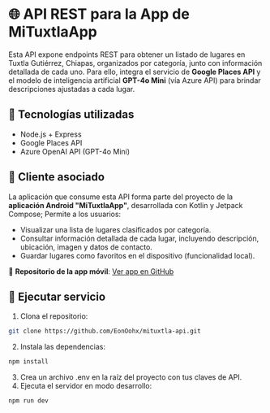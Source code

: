 # 🌐 API REST para la App de MiTuxtlaApp

Esta API expone endpoints REST para obtener un listado de lugares en Tuxtla Gutiérrez, Chiapas, organizados por categoría, junto con información detallada de cada uno. Para ello, integra el servicio de **Google Places API** y el modelo de inteligencia artificial **GPT-4o Mini** (vía Azure API) para brindar descripciones ajustadas a cada lugar.

## 🔧 Tecnologías utilizadas
- Node.js + Express
- Google Places API
- Azure OpenAI API (GPT-4o Mini)

## 📱 Cliente asociado

La aplicación que consume esta API forma parte del proyecto de la **aplicación Android "MiTuxtlaApp"**, desarrollada con Kotlin y Jetpack Compose; Permite a los usuarios:

- Visualizar una lista de lugares clasificados por categoría.
- Consultar información detallada de cada lugar, incluyendo descripción, ubicación, imagen y datos de contacto.
- Guardar lugares como favoritos en el dispositivo (funcionalidad local).

📱 **Repositorio de la app móvil**: [Ver app en GitHub](https://github.com/EonOohx/mituxtla-app)

## 🚀 Ejecutar servicio

1. Clona el repositorio:
```bash
git clone https://github.com/EonOohx/mituxtla-api.git
```
2. Instala las dependencias:
```bash
npm install
```
3. Crea un archivo .env en la raíz del proyecto con tus claves de API.
4. Ejecuta el servidor en modo desarrollo:
```bash
npm run dev
```
